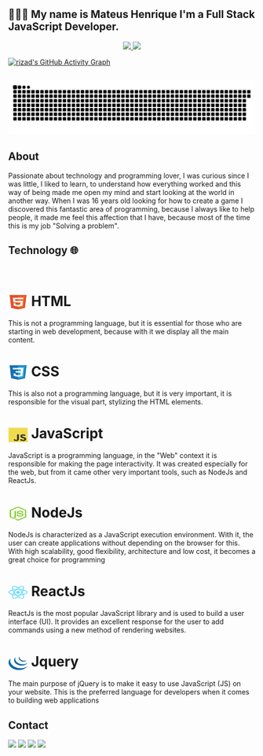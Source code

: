 
## 👨🏾‍💻 My name is Mateus Henrique I'm a Full Stack JavaScript Developer.


<div align="center">
  <a href="https://github.com/matdevz">
  <img height="160em" src="https://github-readme-stats.vercel.app/api?username=matdevz&show_icons=true&theme=dracula&include_all_commits=true&count_private=true"/>
    
 <img height="160em" src="https://github-readme-stats.vercel.app/api/top-langs/?username=matdevz&layout=compact&langs_count=7&theme=dracula"/>
   
</div>


[![rizad's GitHub Activity Graph](https://activity-graph.herokuapp.com/graph?username=matdevz&theme=dracula&custom_title=Contribution+Graph)](https://github.com/matdevz)
   ##
 
  ![Snake animation](https://github.com/matdevz/matdevz/blob/output/github-contribution-grid-snake.svg)



## About

<div>
    <p>Passionate about technology and programming lover, I was curious since I was little, I liked to learn, to understand how everything worked and this way of being made me open my mind and start looking at the world in another way. When I was 16 years old looking for how to create a game I discovered this fantastic area of ​​programming, because I always like to help people, it made me feel this affection that I have, because most of the time this is my job "Solving a problem".</p>
</div>


## Technology 🌐

<div style="display: inline_block"><br>

# <img align="center" alt="Mateus-HTML" height="30" width="40" src="https://raw.githubusercontent.com/devicons/devicon/master/icons/html5/html5-original.svg"> HTML

This is not a programming language, but it is essential for those who are starting in web development, because with it we display all the main content.

# <img align="center" alt="Mateus-CSS" height="30" width="40" src="https://raw.githubusercontent.com/devicons/devicon/master/icons/css3/css3-original.svg"> CSS

This is also not a programming language, but it is very important, it is responsible for the visual part, stylizing the HTML elements.

# <img align="center" alt="Mateus-Js" height="30" width="40" src="https://raw.githubusercontent.com/devicons/devicon/master/icons/javascript/javascript-original.svg"> JavaScript

JavaScript is a programming language, in the "Web" context it is responsible for making the page interactivity. It was created especially for the web, but from it came other very important tools, such as NodeJs and ReactJs.

# <img align="center" alt="Mateus-node" height="30" width="40" src="https://raw.githubusercontent.com/devicons/devicon/master/icons/nodejs/nodejs-original.svg"> NodeJs

NodeJs is characterized as a JavaScript execution environment. With it, the user can create applications without depending on the browser for this. With high scalability, good flexibility, architecture and low cost, it becomes a great choice for programming

# <img align="center" alt="Mateus-React" height="30" width="40" src="https://raw.githubusercontent.com/devicons/devicon/master/icons/react/react-original.svg"> ReactJs

ReactJs is the most popular JavaScript library and is used to build a user interface (UI). It provides an excellent response for the user to add commands using a new method of rendering websites.

# <img align="center" alt="Mateus-React" height="30" width="40" src="https://raw.githubusercontent.com/devicons/devicon/master/icons/jquery/jquery-original.svg"> Jquery

The main purpose of jQuery is to make it easy to use JavaScript (JS) on your website. This is the preferred language for developers when it comes to building web applications

</div>
  
 
 ## Contact
 
<div> 
  <a href="https://www.youtube.com/channel/UC-60rOmwaLp0yOOKU1Xf7VQ" target="_blank"><img src="https://img.shields.io/badge/YouTube-FF0000?style=for-the-badge&logo=youtube&logoColor=white" target="_blank"></a>
  <a href="https://instagram.com/mateushsx" target="_blank"><img src="https://img.shields.io/badge/-Instagram-%23E4405F?style=for-the-badge&logo=instagram&logoColor=white" target="_blank"></a>
  <a href = "mailto:contatodevmateus@gmail.com"><img src="https://img.shields.io/badge/-Gmail-%23333?style=for-the-badge&logo=gmail&logoColor=white" target="_blank"></a>
  <a href="https://www.linkedin.com/in/mateus-henrique-ab4374224/" target="_blank"><img src="https://img.shields.io/badge/-LinkedIn-%230077B5?style=for-the-badge&logo=linkedin&logoColor=white" target="_blank"></a>
</div>
